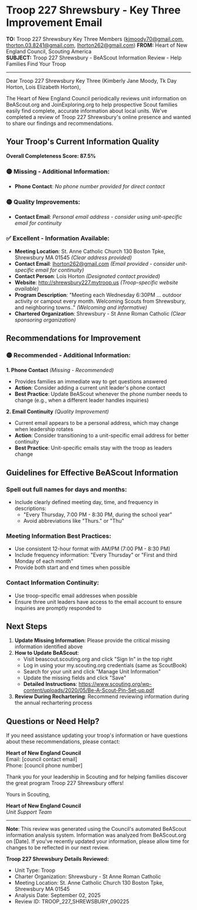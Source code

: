 # Troop 227 Shrewsbury - Key Three Improvement Email

**TO:** Troop 227 Shrewsbury Key Three Members (kjmoody70@gmail.com, thorton.03.8241@gmail.com, lhorton262@gmail.com)
**FROM:** Heart of New England Council, Scouting America  
**SUBJECT:** Troop 227 Shrewsbury - BeAScout Information Review - Help Families Find Your Troop  

---

Dear Troop 227 Shrewsbury Key Three (Kimberly Jane Moody, Tk Day Horton, Lois Elizabeth Horton),

The Heart of New England Council periodically reviews unit information on BeAScout.org and JoinExploring.org to help prospective Scout families easily find complete, accurate information about local units. We've completed a review of Troop 227 Shrewsbury's online presence and wanted to share our findings and recommendations.

## Your Troop's Current Information Quality

**Overall Completeness Score: 87.5%**


### 🟡 **Missing - Additional Information:**
- **Phone Contact**: *No phone number provided for direct contact*

### 🟡 **Quality Improvements:**
- **Contact Email**: *Personal email address - consider using unit-specific email for continuity*

### ✅ **Excellent - Information Available:**
- **Meeting Location**: St. Anne Catholic Church 130 Boston Tpke, Shrewsbury MA 01545 *(Clear address provided)*
- **Contact Email**: lhorton262@gmail.com *(Email provided - consider unit-specific email for continuity)*
- **Contact Person**: Lois Horton *(Designated contact provided)*
- **Website**: http://shrewsbury227.mytroop.us *(Troop-specific website available)*
- **Program Description**: "Meeting each Wednesday 6:30PM ... outdoor activity or campout every month.  Welcoming Scouts from Shrewsbury, and neighboring towns.." *(Welcoming and informative)*
- **Chartered Organization**: Shrewsbury - St Anne Roman Catholic *(Clear sponsoring organization)*

## Recommendations for Improvement

### 🟡 **Recommended - Additional Information:**

**1. Phone Contact** *(Missing - Recommended)*
- Provides families an immediate way to get questions answered
- **Action**: Consider adding a current unit leader's phone contact
- **Best Practice**: Update BeAScout whenever the phone number needs to change (e.g., when a different leader handles inquiries)

**2. Email Continuity** *(Quality Improvement)*
- Current email appears to be a personal address, which may change when leadership rotates
- **Action**: Consider transitioning to a unit-specific email address for better continuity
- **Best Practice**: Unit-specific emails stay with the troop as leaders change


## Guidelines for Effective BeAScout Information

### **Spell out full names for days and months:**
- Include clearly defined meeting day, time, and frequency in descriptions:
  - "Every Thursday, 7:00 PM - 8:30 PM, during the school year"
  - Avoid abbreviations like "Thurs." or "Thu"

### **Meeting Information Best Practices:**
- Use consistent 12-hour format with AM/PM (7:00 PM - 8:30 PM)
- Include frequency information: "Every Thursday" or "First and third Monday of each month"
- Provide both start and end times when possible

### **Contact Information Continuity:**
- Use troop-specific email addresses when possible
- Ensure three unit leaders have access to the email account to ensure inquiries are promptly responded to

## Next Steps

1. **Update Missing Information**: Please provide the critical missing information identified above
2. **How to Update BeAScout**: 
   - Visit beascout.scouting.org and click "Sign In" in the top right
   - Log in using your my.scouting.org credentials (same as ScoutBook)
   - Search for your unit and click "Manage Unit Information"
   - Update the missing fields and click "Save"
   - **Detailed Instructions**: https://www.scouting.org/wp-content/uploads/2020/05/Be-A-Scout-Pin-Set-up.pdf
3. **Review During Rechartering**: Recommend reviewing information during the annual rechartering process

## Questions or Need Help?

If you need assistance updating your troop's information or have questions about these recommendations, please contact:

**Heart of New England Council**  
Email: [council contact email]  
Phone: [council phone number]

Thank you for your leadership in Scouting and for helping families discover the great program Troop 227 Shrewsbury offers!

Yours in Scouting,

**Heart of New England Council**  
*Unit Support Team*

---

**Note**: This review was generated using the Council's automated BeAScout information analysis system. Information was analyzed from BeAScout.org on [Date]. If you've recently updated your information, please allow time for changes to be reflected in our next review.

**Troop 227 Shrewsbury Details Reviewed:**
- Unit Type: Troop
- Charter Organization: Shrewsbury - St Anne Roman Catholic  
- Meeting Location: St. Anne Catholic Church 130 Boston Tpke, Shrewsbury MA 01545
- Analysis Date: September 02, 2025
- Review ID: TROOP_227_SHREWSBURY_090225